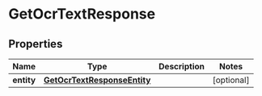 

# GetOcrTextResponse


## Properties

| Name | Type | Description | Notes |
|------------ | ------------- | ------------- | -------------|
|**entity** | [**GetOcrTextResponseEntity**](GetOcrTextResponseEntity.md) |  |  [optional] |



